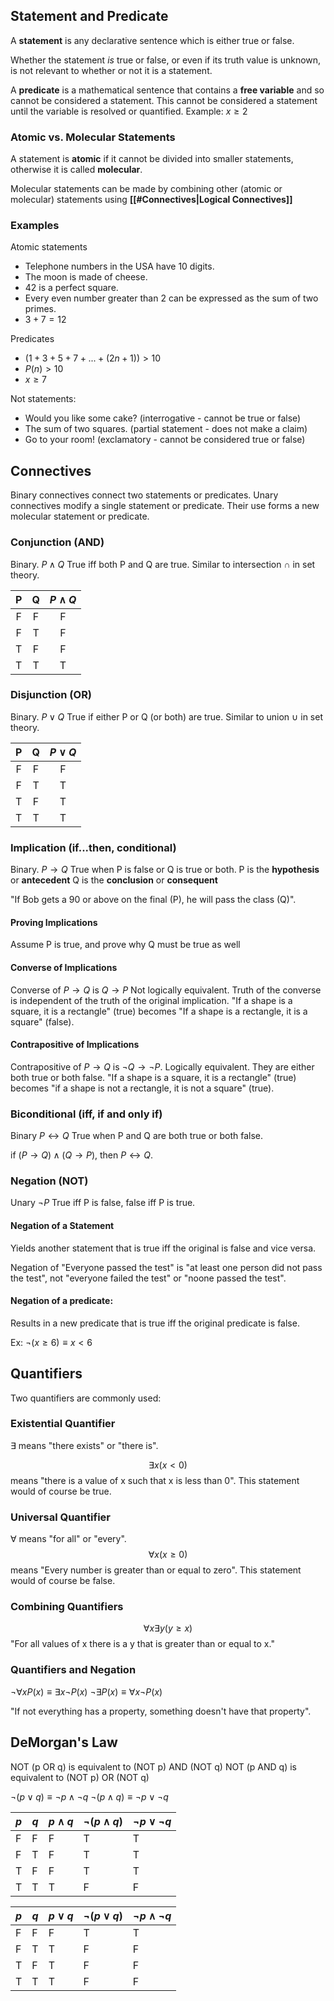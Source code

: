 
## Statement and Predicate

A **statement** is any declarative sentence which is either true or false. 

Whether the statement *is* true or false, or even if its truth value is unknown, is not relevant to whether or not it is a statement.

A **predicate** is a mathematical sentence that contains a **free variable** and so cannot be considered a statement. This cannot be considered a statement until the variable is resolved or quantified. Example: $x \geq 2$

### Atomic vs. Molecular Statements
A statement is **atomic** if it cannot be divided into smaller statements, otherwise it is called **molecular**.

Molecular statements can be made by combining other (atomic or molecular) statements using **[[#Connectives|Logical Connectives]]**


### Examples
Atomic statements
-   Telephone numbers in the USA have 10 digits.
-   The moon is made of cheese.
-   42 is a perfect square.
-   Every even number greater than 2 can be expressed as the sum of two primes.
-   $3+7=12$

Predicates
- $(1 + 3 + 5 + 7 + ... + (2n+1)) > 10$
- $P(n) > 10$
- $x \geq 7$

Not statements:
- Would you like some cake?  (interrogative - cannot be true or false)
- The sum of two squares. (partial statement - does not make a claim)
- Go to your room! (exclamatory - cannot be considered true or false)

## Connectives
Binary connectives connect two statements or predicates. Unary connectives modify a single statement or predicate. Their use forms a new molecular statement or predicate.

### Conjunction (AND)
Binary.
$P \land Q$
True iff both P and Q are true.
Similar to intersection $\cap$ in set theory.

|  P  |  Q  | $P \land Q$ |
|:---:|:---:|:-----------:|
|  F  |  F  |      F      |
|  F  |  T  |      F      |
|  T  |  F  |      F      |
|  T  |  T  |      T      |

### Disjunction (OR)
Binary.
$P \lor Q$
True if either P or Q (or both) are true.
Similar to union $\cup$ in set theory.

|  P  |  Q  | $P \lor Q$ |
|:---:|:---:|:----------:|
|  F  |  F  |     F      |
|  F  |  T  |     T      |
|  T  |  F  |     T      |
|  T  |  T  |     T      |

### Implication (if...then, conditional)
Binary.
$P \rightarrow Q$
True when P is false or Q is true or both.
P is the **hypothesis** or **antecedent**
Q is the **conclusion** or **consequent**

"If Bob gets a 90 or above on the final (P), he will pass the class (Q)".

#### Proving Implications
Assume P is true, and prove why Q must be true as well

#### Converse of Implications
Converse of $P \rightarrow Q$ is $Q \rightarrow P$
Not logically equivalent.
Truth of the converse is independent of the truth of the original implication.
"If a shape is a square, it is a rectangle" (true) becomes "If a shape is a rectangle, it is a square" (false).

#### Contrapositive of Implications
Contrapositive of $P \rightarrow Q$ is $\lnot Q \rightarrow \lnot P$.
Logically equivalent. They are either both true or both false.
"If a shape is a square, it is a rectangle" (true) becomes "if a shape is not a rectangle, it is not a square" (true).

### Biconditional (iff, if and only if)
Binary
$P \leftrightarrow Q$
True when P and Q are both true or both false.

if $(P \rightarrow Q) \land (Q \rightarrow P)$, then $P \leftrightarrow Q$.

### Negation (NOT)
Unary
$\lnot P$
True iff P is false, false iff P is true.

#### Negation of a Statement
Yields another statement that is true iff the original is false and vice versa.

Negation of "Everyone passed the test" is "at least one person did not pass the test", not "everyone failed the test" or "noone passed the test".

#### Negation of a predicate:
Results in a new predicate that is true iff the original predicate is false.

Ex: $\lnot ( x \geq 6 ) \equiv x \lt 6$


## Quantifiers

Two quantifiers are commonly used:

### Existential Quantifier
$\exists$ means "there exists" or "there is".

$$\exists x ( x < 0 )$$
means "there is a value of x such that x is less than 0".
This statement would of course be true.

### Universal Quantifier
$\forall$ means "for all" or "every".
$$\forall x ( x \ge 0 )$$
means "Every number is greater than or equal to zero".
This statement would of course be false.

### Combining Quantifiers
$$\forall x \exists y (y \ge x)$$
"For all values of x there is a y that is greater than or equal to x."

### Quantifiers and Negation
$\lnot \forall x P(x) \equiv \exists x \lnot P(x)$
$\lnot \exists P(x) \equiv \forall x \lnot P(x)$

"If not everything has a property, something doesn't have that property".

## DeMorgan's Law
NOT (p OR q) is equivalent to (NOT p) AND (NOT q)
NOT (p AND q) is equivalent to (NOT p) OR (NOT q)

$\neg (p \lor q) \equiv \neg p \land \neg q$
$\neg(p \land q) \equiv \neg p \lor \neg q$

| $p$ | $q$ | $p \land q$ | $\lnot ( p \land q )$ | $\lnot p \lor \lnot q$ |
| --- | --- | ----------- | --------------------- | ---------------------- |
| F   | F   | F           | T                     | T                      |
| F   | T   | F           | T                     | T                      |
| T   | F   | F           | T                     | T                      |
| T   | T   | T           | F                     | F                      |

| $p$ | $q$ | $p \lor q$ | $\lnot ( p \lor q )$ | $\lnot p \land \lnot q$ |
| --- | --- | ---------- | -------------------- | ----------------------- |
| F   | F   | F          | T                    | T                        |
| F   | T   | T          | F                    | F                        |
| T   | F   | T          | F                    | F                        |
| T   | T   | T          | F                    | F                        |



